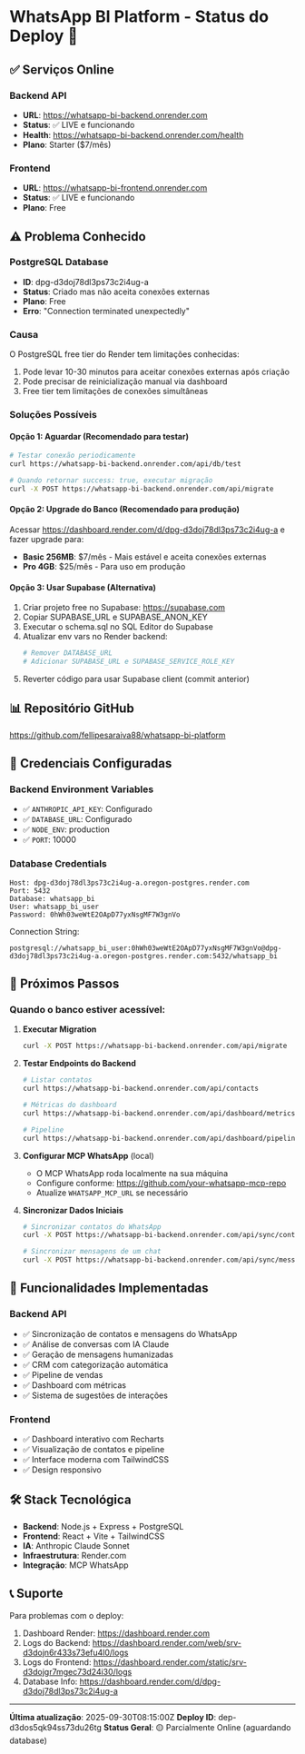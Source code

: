 # WhatsApp BI Platform - Status do Deploy 🚀

## ✅ Serviços Online

### Backend API
- **URL**: https://whatsapp-bi-backend.onrender.com
- **Status**: ✅ LIVE e funcionando
- **Health**: https://whatsapp-bi-backend.onrender.com/health
- **Plano**: Starter ($7/mês)

### Frontend
- **URL**: https://whatsapp-bi-frontend.onrender.com
- **Status**: ✅ LIVE e funcionando
- **Plano**: Free

## ⚠️ Problema Conhecido

### PostgreSQL Database
- **ID**: dpg-d3doj78dl3ps73c2i4ug-a
- **Status**: Criado mas não aceita conexões externas
- **Plano**: Free
- **Erro**: "Connection terminated unexpectedly"

### Causa
O PostgreSQL free tier do Render tem limitações conhecidas:
1. Pode levar 10-30 minutos para aceitar conexões externas após criação
2. Pode precisar de reinicialização manual via dashboard
3. Free tier tem limitações de conexões simultâneas

### Soluções Possíveis

#### Opção 1: Aguardar (Recomendado para testar)
```bash
# Testar conexão periodicamente
curl https://whatsapp-bi-backend.onrender.com/api/db/test

# Quando retornar success: true, executar migração
curl -X POST https://whatsapp-bi-backend.onrender.com/api/migrate
```

#### Opção 2: Upgrade do Banco (Recomendado para produção)
Acessar https://dashboard.render.com/d/dpg-d3doj78dl3ps73c2i4ug-a e fazer upgrade para:
- **Basic 256MB**: $7/mês - Mais estável e aceita conexões externas
- **Pro 4GB**: $25/mês - Para uso em produção

#### Opção 3: Usar Supabase (Alternativa)
1. Criar projeto free no Supabase: https://supabase.com
2. Copiar SUPABASE_URL e SUPABASE_ANON_KEY
3. Executar o schema.sql no SQL Editor do Supabase
4. Atualizar env vars no Render backend:
   ```bash
   # Remover DATABASE_URL
   # Adicionar SUPABASE_URL e SUPABASE_SERVICE_ROLE_KEY
   ```
5. Reverter código para usar Supabase client (commit anterior)

## 📊 Repositório GitHub
https://github.com/fellipesaraiva88/whatsapp-bi-platform

## 🔑 Credenciais Configuradas

### Backend Environment Variables
- ✅ `ANTHROPIC_API_KEY`: Configurado
- ✅ `DATABASE_URL`: Configurado
- ✅ `NODE_ENV`: production
- ✅ `PORT`: 10000

### Database Credentials
```
Host: dpg-d3doj78dl3ps73c2i4ug-a.oregon-postgres.render.com
Port: 5432
Database: whatsapp_bi
User: whatsapp_bi_user
Password: 0hWh03weWtE2OApD77yxNsgMF7W3gnVo
```

Connection String:
```
postgresql://whatsapp_bi_user:0hWh03weWtE2OApD77yxNsgMF7W3gnVo@dpg-d3doj78dl3ps73c2i4ug-a.oregon-postgres.render.com:5432/whatsapp_bi
```

## 🎯 Próximos Passos

### Quando o banco estiver acessível:

1. **Executar Migration**
   ```bash
   curl -X POST https://whatsapp-bi-backend.onrender.com/api/migrate
   ```

2. **Testar Endpoints do Backend**
   ```bash
   # Listar contatos
   curl https://whatsapp-bi-backend.onrender.com/api/contacts

   # Métricas do dashboard
   curl https://whatsapp-bi-backend.onrender.com/api/dashboard/metrics

   # Pipeline
   curl https://whatsapp-bi-backend.onrender.com/api/dashboard/pipeline
   ```

3. **Configurar MCP WhatsApp** (local)
   - O MCP WhatsApp roda localmente na sua máquina
   - Configure conforme: https://github.com/your-whatsapp-mcp-repo
   - Atualize `WHATSAPP_MCP_URL` se necessário

4. **Sincronizar Dados Iniciais**
   ```bash
   # Sincronizar contatos do WhatsApp
   curl -X POST https://whatsapp-bi-backend.onrender.com/api/sync/contacts

   # Sincronizar mensagens de um chat
   curl -X POST https://whatsapp-bi-backend.onrender.com/api/sync/messages/[CHAT_JID]
   ```

## 📱 Funcionalidades Implementadas

### Backend API
- ✅ Sincronização de contatos e mensagens do WhatsApp
- ✅ Análise de conversas com IA Claude
- ✅ Geração de mensagens humanizadas
- ✅ CRM com categorização automática
- ✅ Pipeline de vendas
- ✅ Dashboard com métricas
- ✅ Sistema de sugestões de interações

### Frontend
- ✅ Dashboard interativo com Recharts
- ✅ Visualização de contatos e pipeline
- ✅ Interface moderna com TailwindCSS
- ✅ Design responsivo

## 🛠️ Stack Tecnológica

- **Backend**: Node.js + Express + PostgreSQL
- **Frontend**: React + Vite + TailwindCSS
- **IA**: Anthropic Claude Sonnet
- **Infraestrutura**: Render.com
- **Integração**: MCP WhatsApp

## 📞 Suporte

Para problemas com o deploy:
1. Dashboard Render: https://dashboard.render.com
2. Logs do Backend: https://dashboard.render.com/web/srv-d3dojn6r433s73efu4l0/logs
3. Logs do Frontend: https://dashboard.render.com/static/srv-d3dojgr7mgec73d24i30/logs
4. Database Info: https://dashboard.render.com/d/dpg-d3doj78dl3ps73c2i4ug-a

---

**Última atualização**: 2025-09-30T08:15:00Z
**Deploy ID**: dep-d3dos5qk94ss73du26tg
**Status Geral**: 🟡 Parcialmente Online (aguardando database)